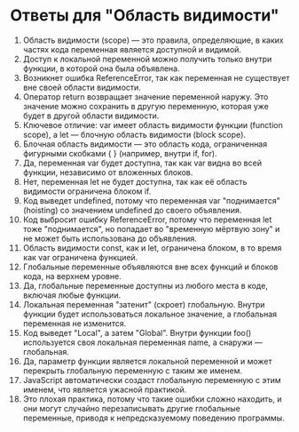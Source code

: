 # Ответы для "Область видимости"

1. Область видимости (scope) — это правила, определяющие, в каких частях кода переменная является доступной и видимой.
2. Доступ к локальной переменной можно получить только внутри функции, в которой она была объявлена.
3. Возникнет ошибка ReferenceError, так как переменная не существует вне своей области видимости.
4. Оператор return возвращает значение переменной наружу. Это значение можно сохранить в другую переменную, которая уже будет в другой области видимости.
5. Ключевое отличие: var имеет область видимости функции (function scope), а let — блочную область видимости (block scope).
6. Блочная область видимости — это область кода, ограниченная фигурными скобками { } (например, внутри if, for).
7. Да, переменная var будет доступна, так как var видна во всей функции, независимо от вложенных блоков.
8. Нет, переменная let не будет доступна, так как её область видимости ограничена блоком if.
9. Код выведет undefined, потому что переменная var "поднимается" (hoisting) со значением undefined до своего объявления.
10. Код выбросит ошибку ReferenceError, потому что переменная let тоже "поднимается", но попадает во "временную мёртвую зону" и не может быть использована до объявления.
11. Область видимости const, как и let, ограничена блоком, в то время как var ограничена функцией.
12. Глобальные переменные объявляются вне всех функций и блоков кода, на верхнем уровне.
13. Да, глобальные переменные доступны из любого места в коде, включая любые функции.
14. Локальная переменная "затенит" (скроет) глобальную. Внутри функции будет использоваться локальное значение, а глобальная переменная не изменится.
15. Код выведет "Local", а затем "Global". Внутри функции foo() используется своя локальная переменная name, а снаружи — глобальная.
16. Да, параметр функции является локальной переменной и может перекрыть глобальную переменную с таким же именем.
17. JavaScript автоматически создаст глобальную переменную с этим именем, что является ужасной практикой.
18. Это плохая практика, потому что такие ошибки сложно находить, и они могут случайно перезаписывать другие глобальные переменные, приводя к непредсказуемому поведению программы.
